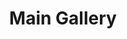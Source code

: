 ---
layout: album_gallery
title: "Main Gallery"
description: "Overview of all albums"
active: gallery
header-img: "img/gallery-bg.jpg"
images:

- image_path: /bachhuyentrang25/0/20200306_191700_83691816_257081758643404_2821182209294011495_n.jpg
  resource: instagram
  gallery-folder: /gallery/bachhuyentrang25/
  gallery-name: "Bạch Huyền Trang"
  gallery-date: April 2025
- image_path: /baohatran704/-1/20230514_115026_346387825_769235451259627_949157271396350454_n.jpg
  resource: instagram
  gallery-folder: /gallery/baohatran704/
  gallery-name: "Trần Bảo Hà"
  gallery-date: April 2025
- image_path: /beeemm_/0/20240217_212139_427887854_369435122614151_6620383379893002182_n.jpg
  resource: instagram
  gallery-folder: /gallery/beeemm_/
  gallery-name: "Lâm Vũ Song Tuyến"
  gallery-date: April 2025
- image_path: /chaucoor/1/20230928_070047_384548683_18009155476939252_4716663190012842815_n.jpg
  resource: instagram
  gallery-folder: /gallery/chaucoor/
  gallery-name: "Ngọc Châu"
  gallery-date: April 2025
- image_path: /chin_19022/-1/20240125_184119_422410916_18116443312347304_7644458015184258537_n.jpg
  resource: instagram
  gallery-folder: /gallery/chin_19022/
  gallery-name: "Thuy Trang Nguyen"
  gallery-date: April 2025
- image_path: /clothes/Japan/1129664858235022_432480786_1129665404901634_760168394356745822_n.jpg
  resource: facebook
  gallery-folder: /gallery/clothes/
  gallery-name: "ALBUMS"
  gallery-date: March 2025
- image_path: dyngyn.nt/20230416_092921_330007422_571062348339813_6252361284827574522_n.jpg
  resource: instagram
  gallery-folder: /gallery/dyngyn.nt/
  gallery-name: "album"
  gallery-date: N/A
- image_path: /HQT/ao_dai/762715875901005_420133952_762716192567640_35923821224375938_n.jpg
  resource: facebook
  gallery-folder: /gallery/HQT/
  gallery-name: "ALBUMS"
  gallery-date: March 2025
- image_path: /iamhaiiii/1/20240902_181313_458258766_884688403558830_2617570594538632952_n.jpg
  resource: instagram
  gallery-folder: /gallery/iamhaiiii/
  gallery-name: "Trịnh Thị Hải"
  gallery-date: April 2025
- image_path: /imnotteee/0/20230706_174404_358046865_212122895130147_3465706036350743692_n.jpg
  resource: instagram
  gallery-folder: /gallery/imnotteee/
  gallery-name: "Thùy Trang"
  gallery-date: April 2025
- image_path: /imphuon.g/-1/20240815_173642_455635491_1158472982113985_8700649757307795662_n.jpg
  resource: instagram
  gallery-folder: /gallery/imphuon.g/
  gallery-name: "Thuy Phuong Ng"
  gallery-date: April 2025
- image_path: /instagram.com/dyngyn.nt/20250303_221249_482503768_18489799792043946_1280340681472674342_n.jpg
  resource: instagram
  gallery-folder: /gallery/index/
  gallery-name: "ALBUMS"
  gallery-date: N/A
- image_path: /KIA/black/1922416864824020_362305844_1922416844824022_4516055923126103301_n.jpg
  resource: facebook
  gallery-folder: /gallery/KIA/
  gallery-name: "ALBUMS"
  gallery-date: March 2025
- image_path: /leileinavie/binkini/20240530_220008_446804691_18040766764855820_3329502554175813367_n.jpg
  resource: instagram
  gallery-folder: /gallery/leileinavie/
  gallery-name: "ALBUMS"
  gallery-date: April 2025
- image_path: /lemylan/Quần dài (1)/234 (1).jpg
  resource: facebook
  gallery-folder: /gallery/lemylan/
  gallery-name: "ALBUMS"
  gallery-date: March 2025
- image_path: /linhlig1102/1/20231112_211023_401566921_1504581140291151_6954241123630371155_n.jpg
  resource: instagram
  gallery-folder: /gallery/linhlig1102/
  gallery-name: "𝓝𝓰𝓾𝔂𝓮̂̃𝓷 𝓣𝓱𝓲̣ 𝓣𝓱𝓾𝔂̀ 𝓛𝓲𝓷𝓱"
  gallery-date: April 2025
- image_path: /luc.thuyy/-1/20240918_211500_460379486_1587250198522947_3151996833863669552_n.jpg
  resource: instagram
  gallery-folder: /gallery/luc.thuyy/
  gallery-name: "Nguyễn Thùy"
  gallery-date: April 2025
- image_path: /maitho9x/bikini/20240425_201837_472264845_18473859748031072_2220126012613387538_n.jpg
  resource: instagram
  gallery-folder: /gallery/maitho9x/
  gallery-name: "ALBUMS"
  gallery-date: April 2025
- image_path: /mianh.1001/bikini/20241019_132954_463947254_2029710250819952_1679679472332899255_n.jpg
  resource: instagram
  gallery-folder: /gallery/mianh.1001/
  gallery-name: "ALBUMS"
  gallery-date: April 2025
- image_path: /minhminh_014/ao_dai/Snaptik.app_74672772318495081042.jpg
  resource: instagram
  gallery-folder: /gallery/minhminh_014/
  gallery-name: "ALBUMS"
  gallery-date: April 2025
- image_path: /MyLinh/0/917165223867799_470044517_917165227201132_4000076254710638246_n.jpg
  resource: facebook
  gallery-folder: /gallery/MyLinh/
  gallery-name: "ALBUMS"
  gallery-date: March 2025
- image_path: /ndien.205/1/20240512_174758_436351122_428013509968901_314200927198893975_n.jpg
  resource: instagram
  gallery-folder: /gallery/ndien.205/
  gallery-name: "ALBUMS"
  gallery-date: April 2025
- image_path: /ngocxx.12/-1/20240730_230833_453644413_3681450838832602_3263432646831277749_n.jpg
  resource: instagram
  gallery-folder: /gallery/ngocxx.12/
  gallery-name: "Chunn ✿∘ɷ∘✿"
  gallery-date: April 2025
- image_path: /NguyenNhu(nana)/1/1005249320676577_362286357_1005249317343244_2719347205115088550_n.jpg
  resource: facebook
  gallery-folder: /gallery/NguyenNhu(nana)/
  gallery-name: "ALBUMS"
  gallery-date: March 2025
- image_path: /plinhhhhh/-1/20210731_143908_228041857_167336915492929_4928386505281732888_n.jpg
  resource: instagram
  gallery-folder: /gallery/plinhhhhh/
  gallery-name: "Phương Linh Võ"
  gallery-date: April 2025
- image_path: /QuynhAlee/1/259902142708400_469782124_962595615772379_543864227249946729_n.jpg
  resource: facebook
  gallery-folder: /gallery/QuynhAlee/
  gallery-name: "ALBUMS"
  gallery-date: March 2025
- image_path: /sulyu/quần dài/20240414_182436_438651995_1075410926886132_7475980922167047501_n.jpg
  resource: instagram
  gallery-folder: /gallery/sulyu/
  gallery-name: "_SU🎀"
  gallery-date: April 2025
- image_path: /teamy_99/0/20240330_124954_434286311_18403858480065911_7530335078876847690_n.jpg
  resource: instagram
  gallery-folder: /gallery/teamy_99/
  gallery-name: "Nguyễn Trà My"
  gallery-date: April 2025
- image_path: /thao2909/1/20220906_164452_305674057_801426954645913_4920212645878185365_n.jpg
  resource: instagram
  gallery-folder: /gallery/thao2909/
  gallery-name: "Thao Lee"
  gallery-date: April 2025
- image_path: /tienbabie_24/contset_2/1751577319029919_485139832_1799865620867755_8579068870714491092_n.jpg
  resource: instagram
  gallery-folder: /gallery/tienbabie_24/
  gallery-name: "Trần Bích Triều Tiên"
  gallery-date: April 2025
- image_path: tienbabie_dtth/set_0 (1).jpg
  resource: instagram
  gallery-folder: /gallery/tienbabie_dtth/
  gallery-name: "album"
  gallery-date: N/A
- image_path: /trangg.phaam/0/20220612_203259_287259600_122776380439825_8156829394252051726_n.jpg
  resource: instagram
  gallery-folder: /gallery/trangg.phaam/
  gallery-name: "Trang Phạm (Huyen Trang Pham)"
  gallery-date: April 2025
- image_path: /TranHongVan/New folder/361574605_1006684887442861_3278226802160671015_n.jpg
  resource: facebook
  gallery-folder: /gallery/TranHongVan/
  gallery-name: "ALBUMS"
  gallery-date: March 2025
- image_path: /TranThiQuynhMy/10/7970799692963195_447429211_7970805096295988_6113911617501637507_n.jpg
  resource: facebook
  gallery-folder: /gallery/TranThiQuynhMy/
  gallery-name: "ALBUMS"
  gallery-date: March 2025
- image_path: /uyntu.tr/-1/20230613_191017_353747173_669884994939522_2590632610422239032_n.jpg
  resource: instagram
  gallery-folder: /gallery/uyntu.tr/
  gallery-name: "Trần Ngọc Tú Uyên"
  gallery-date: April 2025
---